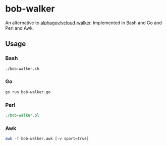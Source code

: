 # bob-walker

An alternative to [alphagov/vcloud-walker](https://github.com/alphagov/vcloud-walker). Implemented in Bash and Go and Perl and Awk.

## Usage

### Bash

```sh
./bob-walker.sh
```

### Go

```sh
go run bob-walker.go
```

### Perl

```perl
./bob-walker.pl
```

### Awk

```sh
awk -f bob-walker.awk [-v sport=true]
```
